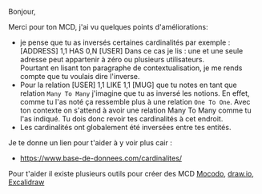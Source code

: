 Bonjour, 

Merci pour ton MCD, j'ai vu quelques points d'améliorations:
* je pense que tu as inversés certaines cardinalités par exemple : 
[ADDRESS] 1,1 HAS 0,N [USER]
Dans ce cas je lis : une et une seule adresse peut appartenir à zéro ou plusieurs utilisateurs. <br> 
Pourtant en lisant ton paragraphe de contextualisation, je me rends compte que tu voulais dire l'inverse. 
* Pour la relation [USER] 1,1 LIKE 1,1 [MUG] que tu notes en tant que relation `Many To Many` j'imagine que tu as inversé les notions. En effet, comme tu l'as noté ça ressemble plus à une relation `One To One`. Avec ton contexte on s'attend à avoir une relation Many To Many comme tu l'as indiqué. Tu dois donc revoir tes cardinalités à cet endroit. 
* Les cardinalités ont globalement été inversées entre tes entités. 

Je te donne un lien pour t'aider à y voir plus cair : 
* https://www.base-de-donnees.com/cardinalites/

Pour t'aider il existe plusieurs outils pour créer des MCD [Mocodo](https://www.mocodo.net/), [draw.io](https://app.diagrams.net/), [Excalidraw](https://excalidraw.com/)